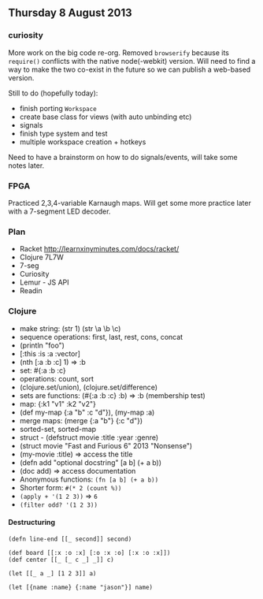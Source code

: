 ## Thursday 8 August 2013

### curiosity

More work on the big code re-org. Removed `browserify` because its `require()` conflicts with the native node(-webkit) version. Will need to find a way to make the two co-exist in the future so we can publish a web-based version.

Still to do (hopefully today):

  * finish porting `Workspace`
  * create base class for views (with auto unbinding etc)
  * signals
  * finish type system and test
  * multiple workspace creation + hotkeys

Need to have a brainstorm on how to do signals/events, will take some notes later.

### FPGA

Practiced 2,3,4-variable Karnaugh maps. Will get some more practice later with a 7-segment LED decoder.

### Plan

  * Racket http://learnxinyminutes.com/docs/racket/
  * Clojure 7L7W
  * 7-seg
  * Curiosity
  * Lemur - JS API
  * Readin

### Clojure

  * make string: (str 1) (str \a \b \c)
  * sequence operations: first, last, rest, cons, concat
  * (println "foo")
  * [:this :is :a :vector]
  * (nth [:a :b :c] 1) =&gt; :b
  * set: #{:a :b :c}
  * operations: count, sort
  * (clojure.set/union), (clojure.set/difference)
  * sets are functions: (#{:a :b :c} :b) =&gt; :b (membership test)
  * map: {:k1 "v1" :k2 "v2"}
  * (def my-map {:a "b" :c "d"}), (my-map :a)
  * merge maps: (merge {:a "b"} {:c "d"})
  * sorted-set, sorted-map
  * struct - (defstruct movie :title :year :genre)
  * (struct movie "Fast and Furious 6" 2013 "Nonsense")
  * (my-movie :title) =&gt; access the title
  * (defn add "optional docstring" [a b] (+ a b))
  * (doc add) =&gt; access documentation
  * Anonymous functions: `(fn [a b] (+ a b))`
  * Shorter form: `#(* 2 (count %))`
  * `(apply + '(1 2 3))` =&gt; `6`
  * `(filter odd? '(1 2 3))`

#### Destructuring

    (defn line-end [[_ second]] second)

    (def board [[:x :o :x] [:o :x :o] [:x :o :x]])
    (def center [[_ [_ c _] _]] c)

    (let [[_ a _] [1 2 3]] a)
    
    (let [{name :name} {:name "jason"}] name)

